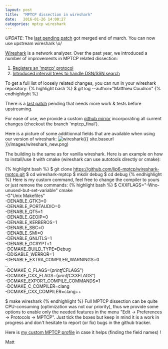```yaml
---
layout: post
title:  "MPTCP dissection in wireshark"
date:   2016-01-26 14:00:27
categories: mptcp wireshark
---
```


*UPDATE*: The [last pending patch](https://code.wireshark.org/review/#/c/12316/) got merged end of march. 
You can now use upstream wireshark \o/

[Wireshark] is a network analyzer.
Over the past year, we introduced a number of improvements in MPTCP related dissection:

1. [Registers an 'mptcp' protocol](https://code.wireshark.org/review/10577)
2. [Introduced interval trees to handle DSN/SSN search](https://code.wireshark.org/review/#/c/11714/)

To get a full list of loosely related changes, you can run in your wireshark repository:
{% highlight bash %}
$ git log --author="Matthieu Coudron" 
{% endhighlight %}

There is a [last patch](https://code.wireshark.org/review/#/c/12316/) pending that needs more work & tests before upstreaming.

For ease of use, we provide a custom [github mirror](https://github.com/lip6-mptcp/wireshark-mptcp) incorporating all current changes (checkout the branch 'mptcp_final'). 

Here is a picture of some additionnal fields that are available when using our version of wireshark:
![wireshark]({{ site.baseurl }}/images/wireshark_new.png)

The building is the same as for vanilla wireshark. Here is an example on how to install/use it with cmake (wireshark can use autotools directly or cmake):

{% highlight bash %}
$ git clone https://github.com/lip6-mptcp/wireshark-mptcp.git
$ cd wireshark-mptcp
$ mkdir debug
$ cd debug
{% endhighlight %}
Here is my custom command, feel free to change the compiler to yours or just remove the commands:
{% highlight bash %}
$ CXXFLAGS="-Wno-unused-but-set-variable" cmake \
        -G"Unix Makefiles" \
        -DENABLE_GTK3=0 \
        -DENABLE_PORTAUDIO=0 \
        -DENABLE_QT5=1 \
        -DENABLE_GEOIP=0 \
        -DENABLE_KERBEROS=1 \
        -DENABLE_SBC=0 \
        -DENABLE_SMI=0 \
        -DENABLE_GNUTLS=1 \
        -DENABLE_GCRYPT=1 \
        -DCMAKE_BUILD_TYPE=Debug \
        -DDISABLE_WERROR=1 \
        -DENABLE_EXTRA_COMPILER_WARNINGS=0 \
        .. \
        -DCMAKE_C_FLAGS=$(printf %q "$CFLAGS") \
        -DCMAKE_CXX_FLAGS=$(printf %q "$CXXFLAGS") \
        -DCMAKE_EXPORT_COMPILE_COMMANDS=1 \
        -DCMAKE_C_COMPILER=clang \
        -DCMAKE_CXX_COMPILER=clang++ 

$ make wireshark
{% endhighlight %}
Full MPTCP dissection can be quite CPU-consuming (optimization was not our priority), thus we provide some options to enable only the needed features in the menu "Edit -> Preferences -> Protocols -> MPTCP". Just tick the boxes but keep in mind it is a work in progress and don't hesitate to report (or fix) bugs in the github tracker.

Here is [my custom MPTCP profile](https://github.com/teto/home/blob/master/config/wireshark/profiles/mptcp/preferences) in case it helps (finding the field names) !

Matt

[Wireshark]:       http://www.wireshark.org
[mptcpanalyzer]:   https://github.com/lip6-mptcp/mptcpanalyzer
